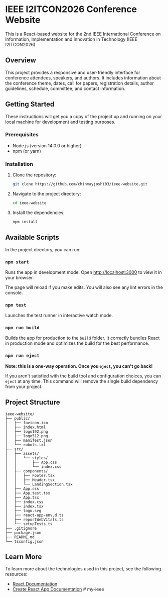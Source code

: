 # IEEE I2ITCON2026 Conference Website

This is a React-based website for the 2nd IEEE International Conference on Information, Implementation and Innovation in Technology (IEEE I2ITCON2026).

## Overview

This project provides a responsive and user-friendly interface for conference attendees, speakers, and authors. It includes information about the conference theme, dates, call for papers, registration details, author guidelines, schedule, committee, and contact information.

## Getting Started

These instructions will get you a copy of the project up and running on your local machine for development and testing purposes.

### Prerequisites

- Node.js (version 14.0.0 or higher)
- npm (or yarn)

### Installation

1. Clone the repository:
   ```bash
   git clone https://github.com/chinmayjoshi03/ieee-website.git
   ```

2. Navigate to the project directory:
   ```bash
   cd ieee-website
   ```

3. Install the dependencies:
   ```bash
   npm install
   ```

## Available Scripts

In the project directory, you can run:

### `npm start`

Runs the app in development mode.
Open [http://localhost:3000](http://localhost:3000) to view it in your browser.

The page will reload if you make edits.
You will also see any lint errors in the console.

### `npm test`

Launches the test runner in interactive watch mode.

### `npm run build`

Builds the app for production to the `build` folder.
It correctly bundles React in production mode and optimizes the build for the best performance.

### `npm run eject`

**Note: this is a one-way operation. Once you `eject`, you can't go back!**

If you aren't satisfied with the build tool and configuration choices, you can `eject` at any time. This command will remove the single build dependency from your project.

## Project Structure

```
ieee-website/
├── public/
│   ├── favicon.ico
│   ├── index.html
│   ├── logo192.png
│   ├── logo512.png
│   ├── manifest.json
│   └── robots.txt
├── src/
│   ├── assets/
│   │   └── styles/
│   │       ├── App.css
│   │       └── index.css
│   ├── components/
│   │   ├── Footer.tsx
│   │   ├── Header.tsx
│   │   └── LandingSection.tsx
│   ├── App.css
│   ├── App.test.tsx
│   ├── App.tsx
│   ├── index.css
│   ├── index.tsx
│   ├── logo.svg
│   ├── react-app-env.d.ts
│   ├── reportWebVitals.ts
│   └── setupTests.ts
├── .gitignore
├── package.json
├── README.md
└── tsconfig.json
```

## Learn More

To learn more about the technologies used in this project, see the following resources:

- [React Documentation](https://reactjs.org/)
- [Create React App Documentation](https://facebook.github.io/create-react-app/docs/getting-started/)
#   m y - i e e e  
 